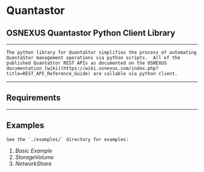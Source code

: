 # Quantastor
## OSNEXUS Quantastor Python Client Library
---

    The python library for QuantaStor simplifies the process of automating QuantaStor management operations via python scripts.  All of the published QuantaStor REST APIs as documented on the OSNEXUS documentation [wiki](https://wiki.osnexus.com/index.php?title=REST_API_Reference_Guide) are callable via python client.
---
## Requirements



---
## Examples

    See the `./examples/` directory for examples:

1. *Basic Example*
2. *StorageVolume*
3. *NetworkShare*
   